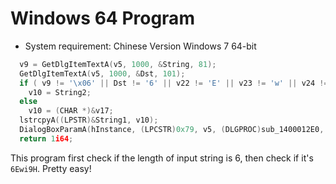 # Windows 64 Program

 - System requirement: Chinese Version Windows 7 64-bit

```c
  v9 = GetDlgItemTextA(v5, 1000, &String, 81);
  GetDlgItemTextA(v5, 1000, &Dst, 101);
  if ( v9 != '\x06' || Dst != '6' || v22 != 'E' || v23 != 'w' || v24 != 'i' || v25 != '9' || v26 != 'H' )
    v10 = String2;
  else
    v10 = (CHAR *)&v17;
  lstrcpyA((LPSTR)&String1, v10);
  DialogBoxParamA(hInstance, (LPCSTR)0x79, v5, (DLGPROC)sub_1400012E0, 0i64);
  return 1i64;
```

This program first check if the length of input string is 6, then check if it's `6Ewi9H`. Pretty easy!
